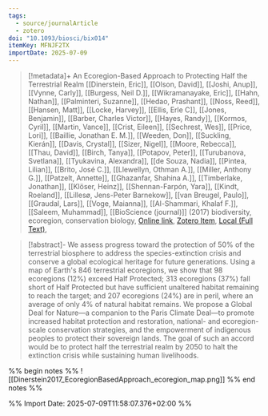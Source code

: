 ```yaml
---
tags:
  - source/journalArticle
  - zotero
doi: "10.1093/biosci/bix014"
itemKey: MFNJF2TX
importDate: 2025-07-09
---
```

>[!metadata]+
> An Ecoregion-Based Approach to Protecting Half the Terrestrial Realm
> [[Dinerstein, Eric]], [[Olson, David]], [[Joshi, Anup]], [[Vynne, Carly]], [[Burgess, Neil D.]], [[Wikramanayake, Eric]], [[Hahn, Nathan]], [[Palminteri, Suzanne]], [[Hedao, Prashant]], [[Noss, Reed]], [[Hansen, Matt]], [[Locke, Harvey]], [[Ellis, Erle C]], [[Jones, Benjamin]], [[Barber, Charles Victor]], [[Hayes, Randy]], [[Kormos, Cyril]], [[Martin, Vance]], [[Crist, Eileen]], [[Sechrest, Wes]], [[Price, Lori]], [[Baillie, Jonathan E. M.]], [[Weeden, Don]], [[Suckling, Kierán]], [[Davis, Crystal]], [[Sizer, Nigel]], [[Moore, Rebecca]], [[Thau, David]], [[Birch, Tanya]], [[Potapov, Peter]], [[Turubanova, Svetlana]], [[Tyukavina, Alexandra]], [[de Souza, Nadia]], [[Pintea, Lilian]], [[Brito, José C.]], [[Llewellyn, Othman A.]], [[Miller, Anthony G.]], [[Patzelt, Annette]], [[Ghazanfar, Shahina A.]], [[Timberlake, Jonathan]], [[Klöser, Heinz]], [[Shennan-Farpón, Yara]], [[Kindt, Roeland]], [[Lillesø, Jens-Peter Barnekow]], [[van Breugel, Paulo]], [[Graudal, Lars]], [[Voge, Maianna]], [[Al-Shammari, Khalaf F.]], [[Saleem, Muhammad]], 
> [[BioScience (journal)]] (2017)
> biodiversity, ecoregion, conservation biology, 
> [Online link](https://doi.org/10.1093/biosci/bix014), [Zotero Item](zotero://select/library/items/MFNJF2TX), [Local (Full Text)](file://C:/Users/aburg/Documents/references/zotero/storage/5BBH55SD/Dinerstein2017_EcoregionBasedApproach.pdf), 

>[!abstract]-
>We assess progress toward the protection of 50% of the terrestrial biosphere to address the species-extinction crisis and conserve a global ecological heritage for future generations. Using a map of Earth's 846 terrestrial ecoregions, we show that 98 ecoregions (12%) exceed Half Protected; 313 ecoregions (37%) fall short of Half Protected but have sufficient unaltered habitat remaining to reach the target; and 207 ecoregions (24%) are in peril, where an average of only 4% of natural habitat remains. We propose a Global Deal for Nature—a companion to the Paris Climate Deal—to promote increased habitat protection and restoration, national- and ecoregion-scale conservation strategies, and the empowerment of indigenous peoples to protect their sovereign lands. The goal of such an accord would be to protect half the terrestrial realm by 2050 to halt the extinction crisis while sustaining human livelihoods.

%% begin notes %%
![[Dinerstein2017_EcoregionBasedApproach_ecoregion_map.png]]
%% end notes %%

%% Import Date: 2025-07-09T11:58:07.376+02:00 %%
